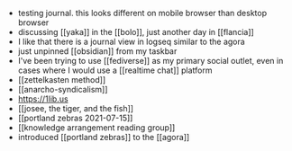 - testing journal. this looks different on mobile browser than desktop browser
- discussing [[yaka]] in the [[bolo]], just another day in [[flancia]]
- I like that there is a journal view in logseq similar to the agora
- just unpinned [[obsidian]] from my taskbar
- I've been trying to use [[fediverse]] as my primary social outlet, even in cases where I would use a [[realtime chat]] platform
- [[zettelkasten method]]
- [[anarcho-syndicalism]]
- https://1lib.us
- [[josee, the tiger, and the fish]]
- [[portland zebras 2021-07-15]]
- [[knowledge arrangement reading group]]
- introduced [[portland zebras]] to the [[agora]]